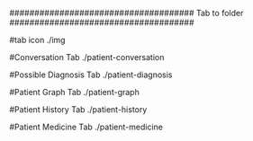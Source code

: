 #####################################
	    Tab to folder
#####################################

#tab icon
./img

#Conversation Tab
./patient-conversation

#Possible Diagnosis Tab
./patient-diagnosis

#Patient Graph Tab
./patient-graph

#Patient History Tab
./patient-history

#Patient Medicine Tab
./patient-medicine
